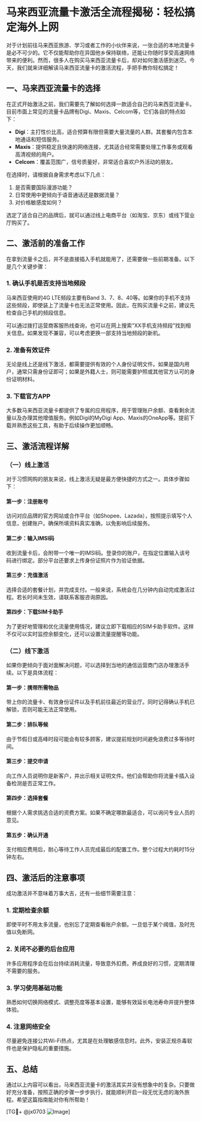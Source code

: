 # 马来西亚流量卡激活全流程揭秘：轻松搞定海外上网

对于计划前往马来西亚旅游、学习或者工作的小伙伴来说，一张合适的本地流量卡是必不可少的。它不仅能帮助你在异国他乡保持联络，还能让你随时享受高速网络带来的便利。然而，很多人在购买马来西亚流量卡后，却对如何激活感到迷茫。今天，我们就来详细解读马来西亚流量卡的激活流程，手把手教你轻松搞定！

## 一、马来西亚流量卡的选择

在正式开始激活之前，我们需要先了解如何选择一款适合自己的马来西亚流量卡。目前市面上常见的流量卡品牌有Digi、Maxis、Celcom等，它们各自的特点如下：

- **Digi**：主打性价比高，适合预算有限但需要大量流量的人群。其套餐内包含本地通话和短信服务。
- **Maxis**：提供稳定且快速的网络连接，尤其适合经常需要处理工作事务或观看高清视频的用户。
- **Celcom**：覆盖范围广，信号质量好，非常适合喜欢户外活动的朋友。

在选择时，请根据自身需求考虑以下几点：
1. 是否需要国际漫游功能？
2. 日常使用中更倾向于语音通话还是数据流量？
3. 对价格敏感度如何？

选定了适合自己的品牌后，就可以通过线上电商平台（如淘宝、京东）或线下营业厅购买了。

## 二、激活前的准备工作

在拿到流量卡之后，并不是直接插入手机就能用了，还需要做一些前期准备。以下是几个关键步骤：

### 1. 确认手机是否支持当地频段
马来西亚使用的4G LTE频段主要有Band 3、7、8、40等。如果你的手机不支持这些频段，即使装上了流量卡也无法正常使用。因此，在购买流量卡之前，建议先检查自己手机的频段信息。

可以通过拨打运营商客服热线查询，也可以在网上搜索“XX手机支持频段”找到相关信息。如果发现不兼容，可以考虑更换一部支持当地频段的新机。

### 2. 准备有效证件
无论是线上还是线下激活，都需要提供有效的个人身份证明文件。如果是国内用户，通常只需身份证即可；如果是外籍人士，则可能需要护照或其他官方认可的身份证明材料。

### 3. 下载官方APP
大多数马来西亚流量卡都提供了专属的应用程序，用于管理账户余额、查看剩余流量以及办理其他增值服务。例如Digi的MyDigi App、Maxis的OneApp等。提前下载并熟悉这些工具，有助于后续操作更加顺畅。

## 三、激活流程详解

### （一）线上激活

对于习惯网购的朋友来说，线上激活无疑是最方便快捷的方式之一。具体步骤如下：

#### 第一步：注册账号
访问对应品牌的官方网站或合作平台（如Shopee、Lazada），按照提示填写个人信息，创建账户。确保所填资料真实准确，以免影响后续服务。

#### 第二步：输入IMSI码
收到流量卡后，会附带一个唯一的IMSI码。登录你的账户，在指定位置输入该号码进行绑定。部分平台还要求上传身份证照片作为验证依据。

#### 第三步：充值激活
选择合适的套餐计划，并完成支付。一般来说，系统会在几分钟内自动完成激活过程。若长时间未生效，请联系客服咨询原因。

#### 第四步：下载SIM卡助手
为了更好地管理和优化流量使用情况，建议立即下载相应的SIM卡助手软件。这样不仅可以实时监控余额变化，还可以设置流量提醒等功能。

### （二）线下激活

如果你更倾向于面对面解决问题，可以选择到当地的通信运营商门店办理激活手续。以下是具体流程：

#### 第一步：携带所需物品
带上你的流量卡、有效身份证件以及手机前往最近的营业厅。同时记得确认手机已解锁，否则可能无法正常使用。

#### 第二步：排队等候
由于节假日或高峰时段可能会有较多顾客，建议提前规划时间避免浪费过多等待时间。

#### 第三步：提交申请
向工作人员说明你是新客户，并出示相关证明文件。他们会帮助你将流量卡插入设备检测是否正常工作。

#### 第四步：选择套餐
根据个人需求挑选合适的资费方案。如果不确定哪款最适合，可以询问专业人员的意见。

#### 第五步：确认开通
支付相应费用后，耐心等待工作人员完成最后的配置工作。整个过程大约耗时15分钟左右。

## 四、激活后的注意事项

成功激活并不意味着万事大吉，还有一些细节需要注意：

### 1. 定期检查余额
即使平时不用太多流量，也别忘了定期查看账户余额。一旦低于某个阈值，及时充值以免断网。

### 2. 关闭不必要的后台应用
许多应用程序会在后台持续消耗流量，导致意外扣费。养成良好的习惯，定期清理不需要的服务。

### 3. 学习使用基础功能
熟悉如何切换网络模式、调整亮度等基本设置，能够有效延长电池寿命并提升整体体验。

### 4. 注意网络安全
尽量避免连接公共Wi-Fi热点，尤其是在处理敏感信息时。此外，安装正规杀毒软件也是保护隐私的重要措施。

## 五、总结

通过以上内容可以看出，马来西亚流量卡的激活其实并没有想象中的复杂。只要做好充分准备，按照正确的步骤一步步执行，就能顺利开启一段无忧无虑的海外旅程。希望这篇指南能对你有所帮助！

[TG💪+ @jx0703 ![Image](https://github.com/user-attachments/assets/dbca1d08-cadb-493c-b0ec-ad6f7a83f270)]